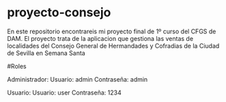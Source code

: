# proyecto-consejo
En este repositorio encontrareis mi proyecto final de 1º curso del CFGS de DAM. El proyecto trata de la aplicacion que gestiona las ventas de localidades del Consejo General de Hermandades y Cofradias de la Ciudad de Sevilla en Semana Santa

#Roles

Administrador:
Usuario: admin
Contraseña: admin

Usuario:
Usuario: user
Contraseña: 1234
